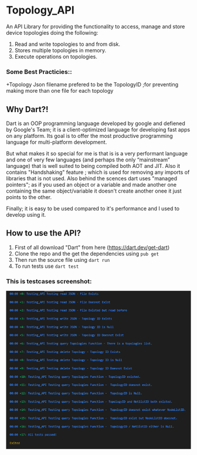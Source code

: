 # Topology_API

An API Library for providing the functionality to access, manage and store device topologies doing the following:

1. Read and write topologies to and from disk.
2. Stores multiple topologies in memory.
3. Execute operations on topologies.

### Some Best Practicies::

+Topology Json filename prefered to be the TopologyID ;for preventing making more than one file for each topology

## Why Dart?!

Dart is an OOP programming language developed by google and defiened by Google's Team; it is a client-optimized language for developing fast apps on any platform. Its goal is to offer the most productive programming language for multi-platform development.

But what makes it so special for me is that is is a very performant language and one of very few languages (and perhaps the only “mainstream” language) that is well suited to being compiled both AOT and JIT. Also it contains "Handshaking" feature ; which is used for removing any imports of libraries that is not used. Also behind the scences dart uses "managed pointers"; as if you used an object or a variable and made another one containing the same object/variable it doesn't create another onee it just points to the other.

Finally; it is easy to be used compared to it's performance and I used to develop using it.

## How to use the API?

1. First of all download "Dart" from here (https://dart.dev/get-dart)
2. Clone the repo and the get the dependencies using `pub get`
3. Then run the source file using `dart run`
4. To run tests use ```dart test```

### This is testcases screenshot:

![](testCasesSS.png)
